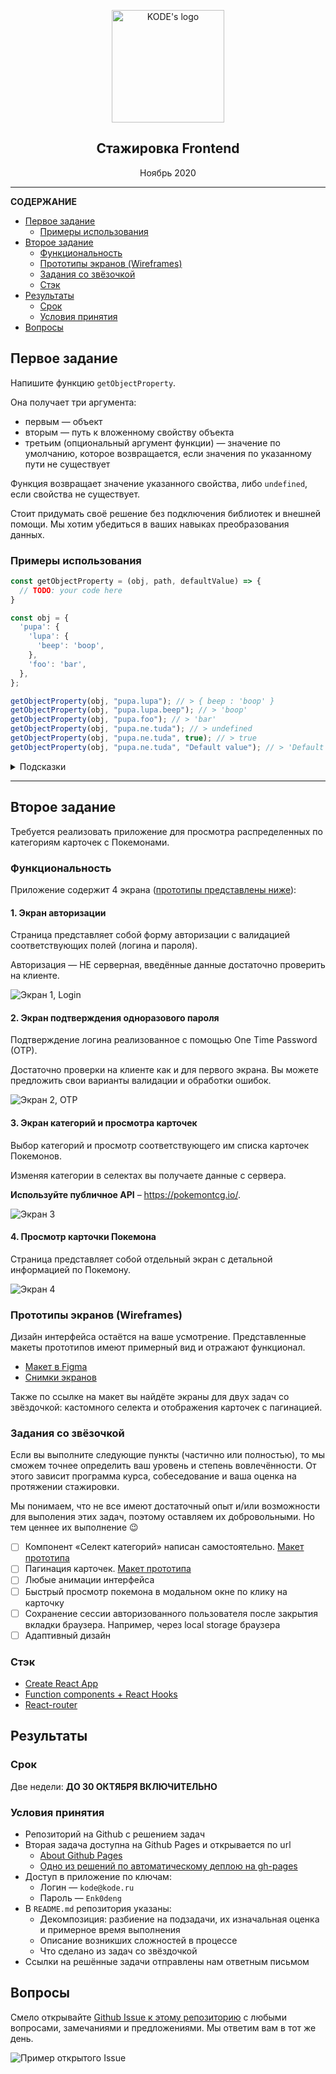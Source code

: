 <p align="center">

  <a href="https://kode.ru/">
    <img src="images/kode-logo.png" alt="KODE's logo" width="180">
  </a>

  <h2 align="center">Стажировка
  Frontend</h2>

  <p>
    <p align="center">Ноябрь 2020</p>
  </p>
</p>

---
**СОДЕРЖАНИЕ**

- [Первое задание](#первое-задание)
  - [Примеры использования](#примеры-использования)
- [Второе задание](#второе-задание)
  - [Функциональность](#функциональность)
  - [Прототипы экранов (Wireframes)](#прототипы-экранов-wireframes)
  - [Задания со звёзочкой](#задания-со-звёзочкой)
  - [Стэк](#стэк)
- [Результаты](#результаты)
  - [Срок](#срок)
  - [Условия принятия](#условия-принятия)
- [Вопросы](#вопросы)

## Первое задание

Напишите функцию `getObjectProperty`.

Она получает три аргумента:
  - первым — объект
  - вторым — путь к вложенному свойству объекта
  - третьим (опциональный аргумент функции) — значение по умолчанию, которое возвращается, если значения по указанному пути не существует

Функция возвращает значение указанного свойства, либо `undefined`, если свойства не существует.

Стоит придумать своё решение без подключения библиотек и внешней помощи. Мы хотим убедиться в ваших навыках преобразования данных.

### Примеры использования

```js
const getObjectProperty = (obj, path, defaultValue) => {
  // TODO: your code here
}

const obj = {
  'pupa': {
    'lupa': {
      'beep': 'boop',
    },
    'foo': 'bar',
  },
};

getObjectProperty(obj, "pupa.lupa"); // > { beep : 'boop' }
getObjectProperty(obj, "pupa.lupa.beep"); // > 'boop'
getObjectProperty(obj, "pupa.foo"); // > 'bar'
getObjectProperty(obj, "pupa.ne.tuda"); // > undefined
getObjectProperty(obj, "pupa.ne.tuda", true); // > true
getObjectProperty(obj, "pupa.ne.tuda", "Default value"); // > 'Default value'
```

<details>
  <summary>Подсказки</summary>
  
  Пффф, смелее! Здесь вы справитесь и без нас 🙌

</details>

---

## Второе задание

Требуется реализовать приложение для просмотра распределенных по категориям карточек с Покемонами.

### Функциональность

Приложение содержит 4 экрана ([прототипы представлены ниже](#прототипы-экранов-wireframes)): 

#### 1. Экран авторизации

Страница представляет собой форму авторизации с валидацией соответствующих полей (логина и пароля).
   
Авторизация — НЕ серверная, введённые данные достаточно проверить на клиенте. 

![Экран 1, Login](./images/frame-1.png?raw=true "Экран 1")

#### 2. Экран подтверждения одноразового пароля

Подтверждение логина реализованное с помощью One Time Password (OTP).
   
Достаточно проверки на клиенте как и для первого экрана. Вы можете предложить свои варианты валидации и обработки ошибок.

![Экран 2, OTP](./images/frame-2.png?raw=true "Экран 2")

#### 3. Экран категорий и просмотра карточек

Выбор категорий и просмотр соответствующего им списка карточек Покемонов.

Изменяя категории в селектах вы получаете данные с сервера.
   
**Используйте публичное API** – https://pokemontcg.io/.

![Экран 3](./images/frame-3.png?raw=true "Экран 3")
   
#### 4. Просмотр карточки Покемона

Страница представляет собой отдельный экран с детальной информацией по Покемону.

![Экран 4](./images/frame-4.png?raw=true "Экран 4")

### Прототипы экранов (Wireframes)

Дизайн интерфейса остаётся на ваше усмотрение. Представленные макеты прототипов имеют примерный вид и отражают функционал.

- [Макет в Figma](https://www.figma.com/file/dkQb8Bl61Mm91eBCLdd2nW/%D0%A2%D0%B5%D1%81%D1%82%D0%BE%D0%B2%D0%BE%D0%B5-%D0%B7%D0%B0%D0%B4%D0%B0%D0%BD%D0%B8%D0%B5-Pokemons-v2?node-id=0%3A1)
- [Снимки экранов](./images)

Также по ссылке на макет вы найдёте экраны для двух задач со звёздочкой: кастомного селекта и отображения карточек с пагинацией.

### Задания со звёзочкой

Если вы выполните следующие пункты (частично или полностью), то мы сможем точнее определить ваш уровень и степень вовлечённости. От этого зависит программа курса, собеседование и ваша оценка на протяжении стажировки.

Мы понимаем, что не все имеют достаточный опыт и/или возможности для выполения этих задач, поэтому оставляем их добровольными. Но тем ценнее их выполнение 😉

- [ ] Компонент «Селект категорий» написан самостоятельно. [Макет прототипа](https://www.figma.com/file/dkQb8Bl61Mm91eBCLdd2nW/%D0%A2%D0%B5%D1%81%D1%82%D0%BE%D0%B2%D0%BE%D0%B5-%D0%B7%D0%B0%D0%B4%D0%B0%D0%BD%D0%B8%D0%B5-Pokemons-v2?node-id=6%3A5)
- [ ] Пагинация карточек. [Макет прототипа](https://www.figma.com/file/dkQb8Bl61Mm91eBCLdd2nW/%D0%A2%D0%B5%D1%81%D1%82%D0%BE%D0%B2%D0%BE%D0%B5-%D0%B7%D0%B0%D0%B4%D0%B0%D0%BD%D0%B8%D0%B5-Pokemons-v2?node-id=1%3A103)
- [ ] Любые анимации интерфейса
- [ ] Быстрый просмотр покемона в модальном окне по клику на карточку
- [ ] Сохранение сессии авторизованного пользователя после закрытия вкладки браузера. Например, через local storage браузера
- [ ] Адаптивный дизайн

### Стэк

- [Create React App](https://create-react-app.dev/)
- [Function components + React Hooks](https://reactjs.org/docs/hooks-state.html#hooks-and-function-components)
- [React-router](https://reactrouter.com/web/api/Route/render-func)

## Результаты

### Срок

Две недели: **ДО 30 ОКТЯБРЯ ВКЛЮЧИТЕЛЬНО**

### Условия принятия

- Репозиторий на Github с решением задач
- Вторая задача доступна на Github Pages и открывается по url
  - [About Github Pages](https://www.figma.com/file/dkQb8Bl61Mm91eBCLdd2nW/%D0%A2%D0%B5%D1%81%D1%82%D0%BE%D0%B2%D0%BE%D0%B5-%D0%B7%D0%B0%D0%B4%D0%B0%D0%BD%D0%B8%D0%B5-Pokemons-v2?node-id=1%3A103)
  - [Одно из решений по автоматическому деплою на gh-pages](https://github.com/tschaub/gh-pages)
- Доступ в приложение по ключам:
  - Логин — `kode@kode.ru`
  - Пароль — `Enk0deng`
- В `README.md` репозитория указаны:
  - Декомпозиция: разбиение на подзадачи, их изначальная оценка и примерное время выполнения
  - Описание возникших сложностей в процессе
  - Что сделано из задач со звёздочкой
- Ссылки на решённые задачи отправлены нам ответным письмом

## Вопросы

Смело открывайте [Github Issue к этому репозиторию](https://github.com/martyns0n/kode-internship-test-task/issues) с любыми вопросами, замечаниями и предложениями. Мы ответим вам в тот же день.

![Пример открытого Issue](./images/issue-example.png)
